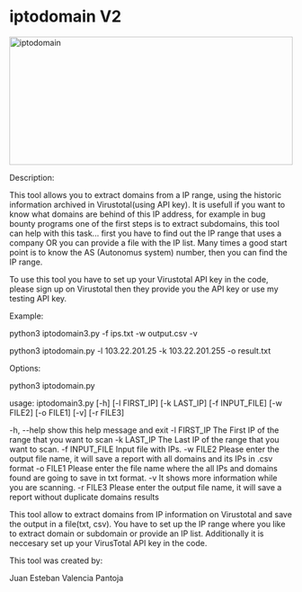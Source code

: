 # iptodomain V2
<img src="https://cloud.githubusercontent.com/assets/6917066/21866468/6590ab3a-d818-11e6-89f7-609e2d8f1171.jpg" alt="iptodomain" height="228" width="504">

Description:

This tool allows you to extract domains from a IP range, using the historic information archived in Virustotal(using API key). It is usefull if you want to know what domains are behind of this IP address, for example in bug bounty programs one of the first steps is to extract subdomains, this tool can help with this task... first you have to find out the IP range that uses a company OR you can provide a file with the IP list. Many times a good start point is to know the AS (Autonomus system) number, then you can find the IP range.


To use this tool you have to set up your Virustotal API key in the code, please sign up on Virustotal then they provide you the API key or use my testing API key.


Example:

python3 iptodomain3.py -f ips.txt  -w output.csv -v

python3 iptodomain.py -l 103.22.201.25 -k 103.22.201.255 -o result.txt


Options:


python3 iptodomain.py 


usage: iptodomain3.py [-h] [-l FIRST_IP] [-k LAST_IP] [-f INPUT_FILE] [-w FILE2] [-o FILE1] [-v] [-r FILE3]

  -h, --help     show this help message and exit
  -l FIRST_IP    The First IP of the range that you want to scan
  -k LAST_IP     The Last IP of the range that you want to scan.
  -f INPUT_FILE  Input file with IPs.
  -w FILE2       Please enter the output file name, it will save a report with all domains and its IPs in .csv format
  -o FILE1       Please enter the file name where the all IPs and domains found are going to save in txt format.
  -v             It shows more information while you are scanning.
  -r FILE3       Please enter the output file name, it will save a report without duplicate domains results

This tool allow to extract domains from IP information on Virustotal and save
the output in a file(txt, csv). You have to set up the IP range where you like to
extract domain or subdomain or provide an IP list. Additionally it is neccesary set up your
VirusTotal API key in the code.


  
  This tool was created by:
  
  Juan Esteban Valencia Pantoja

